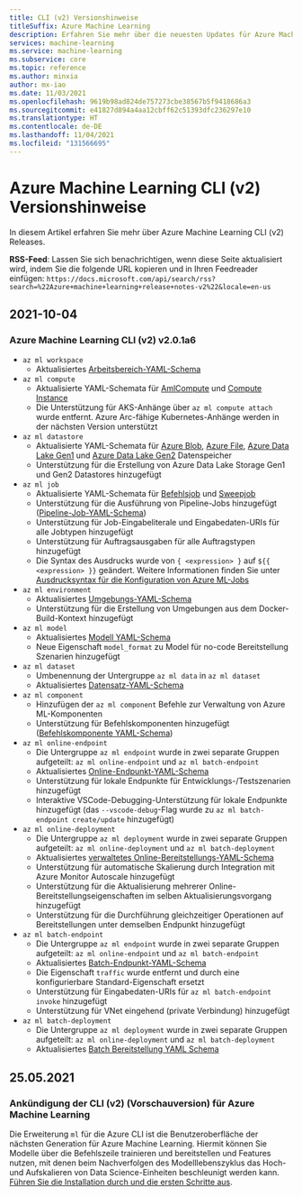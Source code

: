 ```yaml
---
title: CLI (v2) Versionshinweise
titleSuffix: Azure Machine Learning
description: Erfahren Sie mehr über die neuesten Updates für Azure Machine Learning CLI (v2)
services: machine-learning
ms.service: machine-learning
ms.subservice: core
ms.topic: reference
ms.author: minxia
author: mx-iao
ms.date: 11/03/2021
ms.openlocfilehash: 9619b98ad824de757273cbe38567b5f9418686a3
ms.sourcegitcommit: e41827d894a4aa12cbff62c51393dfc236297e10
ms.translationtype: HT
ms.contentlocale: de-DE
ms.lasthandoff: 11/04/2021
ms.locfileid: "131566695"
---
```

# <a name="azure-machine-learning-cli-v2-release-notes"></a>Azure Machine Learning CLI (v2) Versionshinweise

In diesem Artikel erfahren Sie mehr über Azure Machine Learning CLI (v2) Releases.

__RSS-Feed__: Lassen Sie sich benachrichtigen, wenn diese Seite aktualisiert wird, indem Sie die folgende URL kopieren und in Ihren Feedreader einfügen: `https://docs.microsoft.com/api/search/rss?search=%22Azure+machine+learning+release+notes-v2%22&locale=en-us`

## <a name="2021-10-04"></a>2021-10-04

### <a name="azure-machine-learning-cli-v2-v201a6"></a>Azure Machine Learning CLI (v2) v2.0.1a6

- `az ml workspace`
  - Aktualisiertes [Arbeitsbereich-YAML-Schema](reference-yaml-workspace.md)
- `az ml compute`
  - Aktualisierte YAML-Schemata für [AmlCompute](reference-yaml-compute-aml.md) und [Compute Instance](reference-yaml-compute-instance.md)
  - Die Unterstützung für AKS-Anhänge über `az ml compute attach` wurde entfernt. Azure Arc-fähige Kubernetes-Anhänge werden in der nächsten Version unterstützt
- `az ml datastore`
  - Aktualisierte YAML-Schemata für [Azure Blob](reference-yaml-datastore-blob.md), [Azure File](reference-yaml-datastore-files.md), [Azure Data Lake Gen1](reference-yaml-datastore-data-lake-gen1.md) und [Azure Data Lake Gen2](reference-yaml-datastore-data-lake-gen2.md) Datenspeicher
  - Unterstützung für die Erstellung von Azure Data Lake Storage Gen1 und Gen2 Datastores hinzugefügt
- `az ml job`
  - Aktualisierte YAML-Schemata für [Befehlsjob](reference-yaml-job-command.md) und [Sweepjob](reference-yaml-job-sweep.md)
  - Unterstützung für die Ausführung von Pipeline-Jobs hinzugefügt ([Pipeline-Job-YAML-Schema](reference-yaml-job-pipeline.md))
  - Unterstützung für Job-Eingabeliterale und Eingabedaten-URIs für alle Jobtypen hinzugefügt
  - Unterstützung für Auftragsausgaben für alle Auftragstypen hinzugefügt
  - Die Syntax des Ausdrucks wurde von `{ <expression> }` auf `${{ <expression> }}` geändert. Weitere Informationen finden Sie unter [Ausdrucksyntax für die Konfiguration von Azure ML-Jobs](reference-yaml-core-syntax.md#expression-syntax-for-configuring-azure-ml-jobs-and-components)
- `az ml environment`
  - Aktualisiertes [Umgebungs-YAML-Schema](reference-yaml-environment.md)
  - Unterstützung für die Erstellung von Umgebungen aus dem Docker-Build-Kontext hinzugefügt
- `az ml model`
  - Aktualisiertes [Modell YAML-Schema](reference-yaml-model.md)
  - Neue Eigenschaft `model_format` zu Model für no-code Bereitstellung Szenarien hinzugefügt
- `az ml dataset`
  - Umbenennung der Untergruppe `az ml data` in `az ml dataset`
  - Aktualisiertes [Datensatz-YAML-Schema](reference-yaml-dataset.md)
- `az ml component`
  - Hinzufügen der `az ml component` Befehle zur Verwaltung von Azure ML-Komponenten
  - Unterstützung für Befehlskomponenten hinzugefügt ([Befehlskomponente YAML-Schema](reference-yaml-component-command.md))
- `az ml online-endpoint`
  - Die Untergruppe `az ml endpoint` wurde in zwei separate Gruppen aufgeteilt: `az ml online-endpoint` und `az ml batch-endpoint`
  - Aktualisiertes [Online-Endpunkt-YAML-Schema](reference-yaml-endpoint-managed-online.md)
  - Unterstützung für lokale Endpunkte für Entwicklungs-/Testszenarien hinzugefügt
  - Interaktive VSCode-Debugging-Unterstützung für lokale Endpunkte hinzugefügt (das `--vscode-debug`-Flag wurde zu `az ml batch-endpoint create/update` hinzugefügt)
- `az ml online-deployment`
  - Die Untergruppe `az ml deployment` wurde in zwei separate Gruppen aufgeteilt: `az ml online-deployment` und `az ml batch-deployment`
  - Aktualisiertes [verwaltetes Online-Bereitstellungs-YAML-Schema](reference-yaml-endpoint-managed-online.md)
  - Unterstützung für automatische Skalierung durch Integration mit Azure Monitor Autoscale hinzugefügt
  - Unterstützung für die Aktualisierung mehrerer Online-Bereitstellungseigenschaften im selben Aktualisierungsvorgang hinzugefügt
  - Unterstützung für die Durchführung gleichzeitiger Operationen auf Bereitstellungen unter demselben Endpunkt hinzugefügt
- `az ml batch-endpoint`
  - Die Untergruppe `az ml endpoint` wurde in zwei separate Gruppen aufgeteilt: `az ml online-endpoint` und `az ml batch-endpoint`
  - Aktualisiertes [Batch-Endpunkt-YAML-Schema](reference-yaml-endpoint-batch.md)
  - Die Eigenschaft `traffic` wurde entfernt und durch eine konfigurierbare Standard-Eigenschaft ersetzt
  - Unterstützung für Eingabedaten-URIs für `az ml batch-endpoint invoke` hinzugefügt
  - Unterstützung für VNet eingehend (private Verbindung) hinzugefügt
- `az ml batch-deployment`
  - Die Untergruppe `az ml deployment` wurde in zwei separate Gruppen aufgeteilt: `az ml online-deployment` und `az ml batch-deployment`
  - Aktualisiertes [Batch Bereitstellung YAML Schema](reference-yaml-deployment-batch.md)

## <a name="2021-05-25"></a>25.05.2021

### <a name="announcing-the-cli-v2-preview-for-azure-machine-learning"></a>Ankündigung der CLI (v2) (Vorschauversion) für Azure Machine Learning

Die Erweiterung `ml` für die Azure CLI ist die Benutzeroberfläche der nächsten Generation für Azure Machine Learning. Hiermit können Sie Modelle über die Befehlszeile trainieren und bereitstellen und Features nutzen, mit denen beim Nachverfolgen des Modelllebenszyklus das Hoch- und Aufskalieren von Data Science-Einheiten beschleunigt werden kann. [Führen Sie die Installation durch und die ersten Schritte aus](how-to-configure-cli.md).
